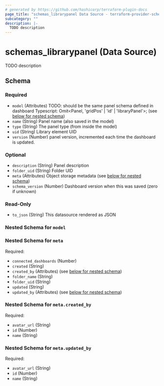 ```yaml
---
# generated by https://github.com/hashicorp/terraform-plugin-docs
page_title: "schemas_librarypanel Data Source - terraform-provider-schemas"
subcategory: ""
description: |-
  TODO description
---
```


# schemas_librarypanel (Data Source)

TODO description



<!-- schema generated by tfplugindocs -->
## Schema

### Required

- `model` (Attributes) TODO: should be the same panel schema defined in dashboard
Typescript: Omit<Panel, 'gridPos' | 'id' | 'libraryPanel'>; (see [below for nested schema](#nestedatt--model))
- `name` (String) Panel name (also saved in the model)
- `type` (String) The panel type (from inside the model)
- `uid` (String) Library element UID
- `version` (Number) panel version, incremented each time the dashboard is updated.

### Optional

- `description` (String) Panel description
- `folder_uid` (String) Folder UID
- `meta` (Attributes) Object storage metadata (see [below for nested schema](#nestedatt--meta))
- `schema_version` (Number) Dashboard version when this was saved (zero if unknown)

### Read-Only

- `to_json` (String) This datasource rendered as JSON

<a id="nestedatt--model"></a>
### Nested Schema for `model`


<a id="nestedatt--meta"></a>
### Nested Schema for `meta`

Required:

- `connected_dashboards` (Number)
- `created` (String)
- `created_by` (Attributes) (see [below for nested schema](#nestedatt--meta--created_by))
- `folder_name` (String)
- `folder_uid` (String)
- `updated` (String)
- `updated_by` (Attributes) (see [below for nested schema](#nestedatt--meta--updated_by))

<a id="nestedatt--meta--created_by"></a>
### Nested Schema for `meta.created_by`

Required:

- `avatar_url` (String)
- `id` (Number)
- `name` (String)


<a id="nestedatt--meta--updated_by"></a>
### Nested Schema for `meta.updated_by`

Required:

- `avatar_url` (String)
- `id` (Number)
- `name` (String)


